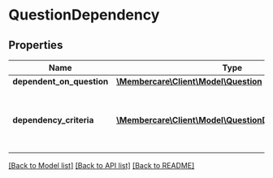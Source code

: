# QuestionDependency

## Properties
Name | Type | Description | Notes
------------ | ------------- | ------------- | -------------
**dependent_on_question** | [**\Membercare\Client\Model\Question**](Question.md) |  | [optional] 
**dependency_criteria** | [**\Membercare\Client\Model\QuestionDependencyCriteria[]**](QuestionDependencyCriteria.md) | The dependency criterias associated with the question | [optional] 

[[Back to Model list]](../../README.md#documentation-for-models) [[Back to API list]](../../README.md#documentation-for-api-endpoints) [[Back to README]](../../README.md)

